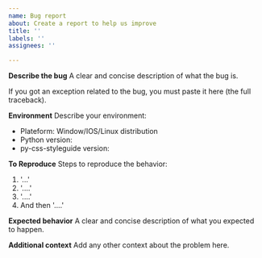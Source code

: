 ```yaml
---
name: Bug report
about: Create a report to help us improve
title: ''
labels: ''
assignees: ''

---
```


**Describe the bug**
A clear and concise description of what the bug is.

If you got an exception related to the bug, you must paste it here (the full traceback).

**Environment**
Describe your environment:

- Plateform: Window/IOS/Linux distribution
- Python version:
- py-css-styleguide version:

**To Reproduce**
Steps to reproduce the behavior:
1. '...'
2. '....'
3. '....'
4. And then '....'

**Expected behavior**
A clear and concise description of what you expected to happen.

**Additional context**
Add any other context about the problem here.
